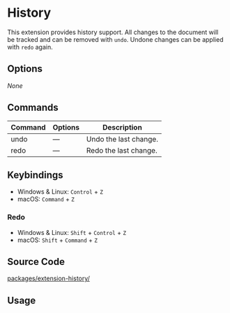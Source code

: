# History
This extension provides history support. All changes to the document will be tracked and can be removed with `undo`. Undone changes can be applied with `redo` again.

## Options
*None*

## Commands
| Command | Options | Description |
| ------- | ------- | ----------- |
| undo | — | Undo the last change. |
| redo | — | Redo the last change. |

## Keybindings
* Windows & Linux: `Control` + `Z`
* macOS: `Command` + `Z`

### Redo
* Windows & Linux: `Shift` + `Control` + `Z`
* macOS: `Shift` + `Command` + `Z`

## Source Code
[packages/extension-history/](https://github.com/ueberdosis/tiptap-next/blob/main/packages/extension-history/)

## Usage
<demo name="Extensions/History" highlight="3-8,20,39" />